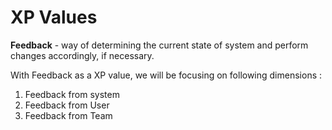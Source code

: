 # XP Values

**Feedback** - way of determining the current state of system and perform changes accordingly, if necessary.
 
With Feedback as a XP value, we will be focusing on following dimensions :
1. Feedback from system
2. Feedback from User
3. Feedback from Team
